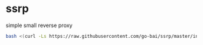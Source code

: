 # ssrp
simple small reverse proxy

```bash
bash <(curl -Ls https://raw.githubusercontent.com/go-bai/ssrp/master/install.sh)
```